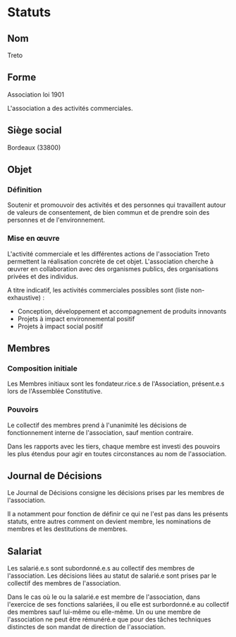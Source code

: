 # Statuts

## Nom

Treto

## Forme

Association loi 1901

L'association a des activités commerciales.

## Siège social

Bordeaux (33800)

## Objet

### Définition

Soutenir et promouvoir des activités et des personnes qui travaillent autour de valeurs de consentement, de bien commun et de prendre soin des personnes et de l'environnement.

### Mise en œuvre

L'activité commerciale et les différentes actions de l'association Treto permettent la réalisation concrète de cet objet. L'association cherche à œuvrer en collaboration avec des organismes publics, des organisations privées et des individus.

A titre indicatif, les activités commerciales possibles sont (liste non-exhaustive) :

* Conception, développement et accompagnement de produits innovants
* Projets à impact environnemental positif
* Projets à impact social positif

## Membres

### Composition initiale

Les Membres initiaux sont les fondateur.rice.s de l'Association, présent.e.s lors de l'Assemblée Constitutive.

### Pouvoirs

Le collectif des membres prend à l'unanimité les décisions de fonctionnement interne de l'association, sauf mention contraire.

Dans les rapports avec les tiers, chaque membre est investi des pouvoirs les plus étendus pour agir en toutes circonstances au nom de l'association.

## Journal de Décisions

Le Journal de Décisions consigne les décisions prises par les membres de l'association.

Il a notamment pour fonction de définir ce qui ne l'est pas dans les présents statuts, entre autres comment on devient membre, les nominations de membres et les destitutions de membres.

## Salariat

Les salarié.e.s sont subordonné.e.s au collectif des membres de l'association. Les décisions liées au statut de salarié.e sont prises par le collectif des membres de l'association.

Dans le cas où le ou la salarié.e est membre de l'association, dans l'exercice de ses fonctions salariées, il ou elle est surbordonné.e au collectif des membres sauf lui-même ou elle-même. Un ou une membre de l'association ne peut être rémunéré.e que pour des tâches techniques distinctes de son mandat de direction de l'association.
